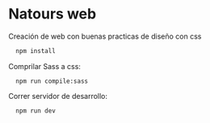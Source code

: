 # Natours web

Creación de web con buenas practicas de diseño con css

```js
  npm install
```

Comprilar Sass a css:
```
  npm run compile:sass
```

Correr servidor de desarrollo:
```
  npm run dev
```
